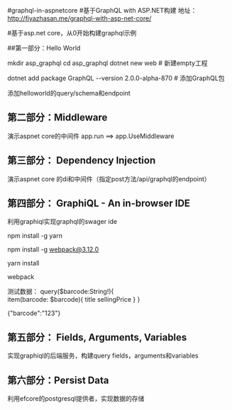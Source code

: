 #graphql-in-aspnetcore
#基于GraphQL with ASP.NET构建
地址：http://fiyazhasan.me/graphql-with-asp-net-core/

#基于asp.net core，从0开始构建graphql示例

##第一部分：Hello World

mkdir asp_graphql
cd asp_graphql
dotnet new web # 新建empty工程

dotnet add package GraphQL --version 2.0.0-alpha-870 # 添加GraphQL包

添加helloworld的query/schema和endpoint

## 第二部分：Middleware

 演示aspnet core的中间件
 app.run ==> app.UseMiddleware

## 第三部分： Dependency Injection

 演示aspnet core 的di和中间件（指定post方法/api/graphql的endpoint）

## 第四部分： GraphiQL - An in-browser IDE

利用graphiql实现graphql的swager ide

npm install -g yarn

npm install -g webpack@3.12.0

yarn install 

webpack

测试数据：
query($barcode:String!){  
  item(barcode: $barcode){
    title
    sellingPrice
  }
}

{"barcode":"123"}

## 第五部分：  Fields, Arguments, Variables

 实现graphiql的后端服务，构建query fields，arguments和variables

## 第六部分：Persist Data

利用efcore的postgresql提供者，实现数据的存储
